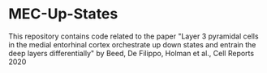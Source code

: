 # MEC-Up-States
This repository contains code related to the paper "Layer 3 pyramidal cells in the medial entorhinal cortex orchestrate up down states and entrain the deep layers differentially" by Beed, De Filippo, Holman et al., Cell Reports 2020
